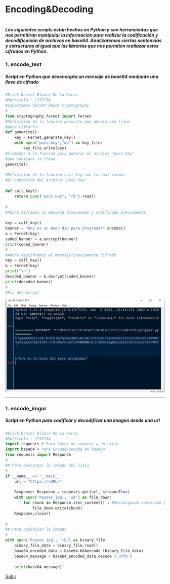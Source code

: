 # Encoding&Decoding

#
__*Los siguientes scripts están hechos en Python y son herramientas que nos permitiran manipular la información para realizar la codificación y decodificación de archivos en base64. Analizaremos ciertas sentencias y estructuras al igual que las librerias que nos permiten realiazar estos cifrados en Python.*__
### 1. encode_text
##### Script en Python que desencripta un mensaje de base64 mediante una llave de cifrado 
```python
#Erick Daniel Blanco De La Garza
#Matricula : 1756734
#Importamos fernet desde cryptography
#
from cryptography.fernet import Fernet
#Definicion de la funcion genwrite que genera una llave
#para cifrarlo
def genwrite():
	key = Fernet.generate_key()
	with open("pass.key","wb") as key_file:
		key_file.write(key)
#Llamamos a la funcion para generar el archivo "pass.key"
#que contiene la llave
genwrite()

#Definicion de la funcion call_key con la cual leemos
#el contenido del archivo "pass.key"

def call_key():
	return open("pass.key", "rb").read()

#
#Ahora ciframos un mensaje almacenado y codificado previamente

key = call_key()
banner = "Hoy es un buen dia para programar".encode()
a = Fernet(key)
coded_banner = a.encrypt(banner)
print(coded_banner)
#
#Ahora desciframos el mensaje previamente cifrado
key = call_key()
b = Fernet(key)
print("\n")
decoded_banner = b.decrypt(coded_banner)
print(decoded_banner)
#
#Fin del script

```
![cyper.py](/FILES/cont/cyper.png "cyper.py")

---

### 1. encode_imgur
##### Script en Python para codificar y decodificar una imagen desde una url
```python
#Erick Daniel Blanco De La Garza
#Matricula : 1756734
import requests # Para hacer un request a un sitio
import base64 # Para Encode/Decode en base64
from requests import Response
#
## Para descargar la imagen del sitio
#
if __name__ == '__main__':
	url = "https://<URL>"

	Response: Response = requests.get(url, stream=True)
	with open('houses.jpg', 'wb') as file_down:
		for chunk in Response.iter_content() : #Descargando contenido poco a poco
			file_down.write(chunk)
	Response.close()

#
## Para codificar la imagen
#
with open('houses.jpg', 'rb') as binary_file:
	binary_file_data = binary_file.read()
	base64_encoded_data = base64.b64encode (binary_file_data)
	base64_message = base64_encoded_data.decode ('utf8')

	print(base64_message)
```

[Subir](#top)